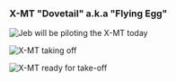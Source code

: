### X-MT "Dovetail" a.k.a  "Flying Egg" ###

![Jeb will be piloting the X-MT today](http://imgur.com/RSGnCDV.jpg)

![X-MT taking off](http://imgur.com/IST6UvU.jpg)

![X-MT ready for take-off](http://imgur.com/VTulBSw.jpg)